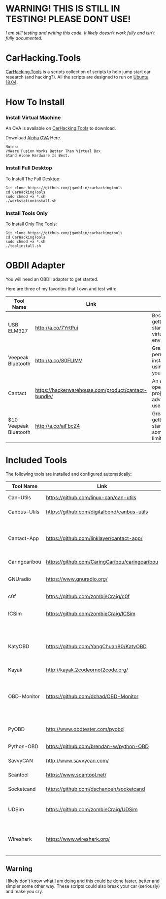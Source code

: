 
# WARNING!  THIS IS STILL IN TESTING!  PLEASE DONT USE!

*_I am still testing and writing this code.  It likely doesn't work fully and isn't fully documented._*

# CarHacking.Tools
[CarHacking.Tools](CarHacking.Tools) is a scripts collection of scripts to help jump start car research (and hacking?). All the scripts are designed to run on [Ubuntu 18.04](ubuntu.com).

# How To Install

### Install Virtual Machine

An OVA is available on [CarHacking.Tools](CarHacking.Tools) to download.

Download [Alpha OVA](https://carhacking.tools/install/alpha/alpha180718/CarHackingDesktopAlpha.ova) Here.

```
Notes:  
VMWare Fusion Works Better Than Virtual Box
Stand Alone Hardware Is Best.
```

### Install Full Desktop

To Install The Full Desktop:

```
Git clone https://github.com/jgamblin/carhackingtools
cd CarHackingTools
sudo chmod +x *.sh
./workstationinstall.sh
```

### Install Tools Only

To Install Only The Tools:
```
Git clone https://github.com/jgamblin/carhackingtools
cd CarHackingTools
sudo chmod +x *.sh
./toolinstall.sh
```


# OBDII Adapter
You will need an OBDII adapter to get started.  

Here are three of my favorites that I own and test with:

|Tool Name     |Link         | Notes |
|-------------|-------------|-----|
| USB ELM327 | http://a.co/7YrtPui | Best for getting started and virtual environments. |
| Veepeak Bluetooth | http://a.co/80FLIMV | Great for permanent installs and using with your phone.
| Cantact |https://hackerwarehouse.com/product/cantact-bundle/ | An amazing open-source project for advanced users.
| $10 Veepeak Bluetooth | http://a.co/ajFbcZ4 | Great for getting started has some limitations.

# Included Tools
The following tools are installed and configured automatically:

|Tool Name     |Link         | Notes |
|-------------|-------------|-----|
| Can-Utils | https://github.com/linux-can/can-utils | Basic CAN tool. |
| Canbus-Utils |  https://github.com/digitalbond/canbus-utils | Basic CAN tool. |
| Cantact-App |  https://github.com/linklayer/cantact-app/ | Built to work with the Cantact Harware. I have not got it to work yet. |
| Caringcaribou |  https://github.com/CaringCaribou/caringcaribou | |
| GNUradio |  https://www.gnuradio.org/ | If you want to look at door locks and TPM modules. |
| c0f |  https://github.com/zombieCraig/c0f | |
| ICSim |  https://github.com/zombieCraig/ICSim | Basic simulator for testing without a car.  |
| KatyOBD |  https://github.com/YangChuan80/KatyOBD | A really neat project that provides a GUI. I want to fork this and make it better. |
| Kayak |  http://kayak.2codeornot2code.org/ | |
| OBD-Monitor |  https://github.com/dchad/OBD-Monitor | A rally neat project that provides a GUI. Needs some documentation work. |
| PyOBD |  http://www.obdtester.com/pyobd | Super old tool, still works, kinda. |
| Python-OBD |  https://github.com/brendan-w/python-OBD | Use over PIP install. |
| SavvyCAN |  http://www.savvycan.com/ | Basic CAN tool. |
| Scantool |  https://www.scantool.net/ | Super old tool but still works. |
| Socketcand |  https://github.com/dschanoeh/socketcand | Basic CAN tool. |
| UDSim |  https://github.com/zombieCraig/UDSim | Basic simulator for testing without a car. |
| Wireshark |  https://www.wireshark.org/ | Great for capturing OBDII data just like you would ethernet data. |  

## Warning
I likely don't know what I am doing and this could be done faster, better and simpler some other way. These scripts could also break your car (seriously) and make you cry.
